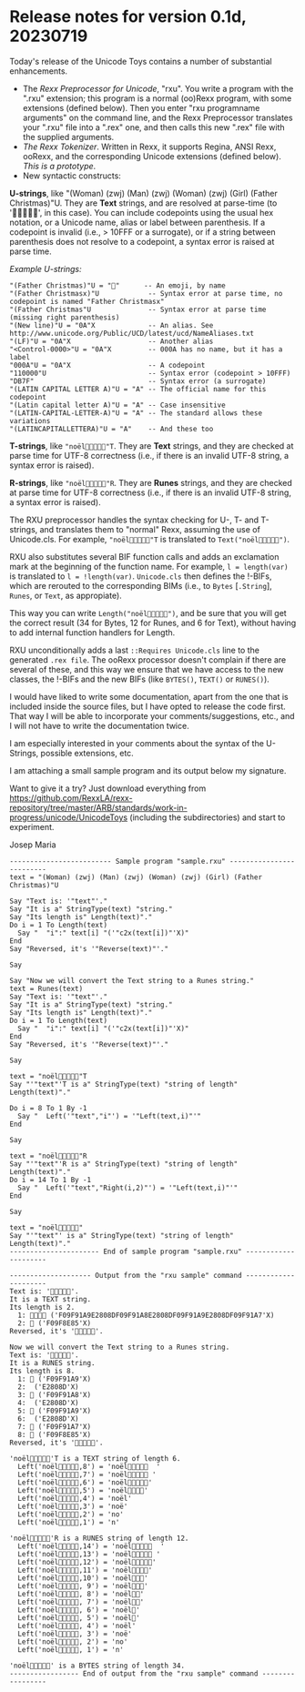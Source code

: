 # Release notes for version 0.1d, 20230719

Today's release of the Unicode Toys contains a number of substantial enhancements.

* The _Rexx Preprocessor for Unicode_, "rxu". You write a program with the ".rxu" extension; this program is a normal (oo)Rexx program, with some extensions (defined below). Then you enter "rxu programname arguments" on the command line, and the Rexx Preprocessor translates your ".rxu" file into a ".rex" one, and then calls this new ".rex" file with the supplied arguments.
* _The Rexx Tokenizer_. Written in Rexx, it supports Regina, ANSI Rexx, ooRexx, and the corresponding Unicode extensions (defined below). _This is a prototype_.
* New syntactic constructs:
  
__U-strings__, like "(Woman) (zwj) (Man) (zwj) (Woman) (zwj) (Girl) (Father Christmas)"U. They are __Text__ strings, and are resolved at parse-time (to '👩‍👨‍👩‍👧🎅', in this case). 
You can include codepoints using the usual hex notation, or a Unicode name, alias or label between parenthesis. If a codepoint is invalid (i.e., > 10FFF or a surrogate), or if a string between parenthesis does not resolve to a codepoint, a syntax error is raised at parse time.

_Example U-strings:_

```
"(Father Christmas)"U = "🎅"      -- An emoji, by name
"(Father Christmasx)"U            -- Syntax error at parse time, no codepoint is named "Father Christmasx"
"(Father Christmas"U              -- Syntax error at parse time (missing right parenthesis)
"(New line)"U = "0A"X             -- An alias. See http://www.unicode.org/Public/UCD/latest/ucd/NameAliases.txt
"(LF)"U = "0A"X                   -- Another alias
"<Control-0000>"U = "0A"X         -- 000A has no name, but it has a label
"000A"U = "0A"X                   -- A codepoint
"110000"U                         -- Syntax error (codepoint > 10FFF)
"DB7F"                            -- Syntax error (a surrogate)
"(LATIN CAPITAL LETTER A)"U = "A" -- The official name for this codepoint
"(Latin capital letter A)"U = "A" -- Case insensitive
"(LATIN-CAPITAL-LETTER-A)"U = "A" -- The standard allows these variations
"(LATINCAPITALLETTERA)"U = "A"    -- And these too
```

__T-strings__, like ``"noël👩‍👨‍👩‍👧🎅"T``. They are __Text__ strings, and they are checked at parse time for UTF-8 correctness (i.e., if there is an invalid UTF-8 string, a syntax error is raised).

__R-strings__, like ``"noël👩‍👨‍👩‍👧🎅"R``. They are __Runes__ strings, and they are checked at parse time for UTF-8 correctness (i.e., if there is an invalid UTF-8 string, a syntax error is raised).

The RXU preprocessor handles the syntax checking for U-, T- and T-strings, and translates them to "normal" Rexx, assuming the use of Unicode.cls. For example, ``"noël👩‍👨‍👩‍👧🎅"T`` is translated to ``Text("noël👩‍👨‍👩‍👧🎅")``.

RXU also substitutes several BIF function calls and adds an exclamation mark at the beginning of the function name. 
For example, ``l = length(var)`` is translated to ``l = !length(var)``. ``Unicode.cls`` then defines the !-BIFs, which are rerouted to the corresponding BIMs (i.e., to ``Bytes`` [``.String``], ``Runes``, 
or ``Text``, as appropiate).

This way you can write ``Length("noël👩‍👨‍👩‍👧🎅")``, and be sure that you will get the correct result (34 for Bytes, 12 for Runes, and 6 for Text), without having to add internal function handlers for Length.

RXU unconditionally adds a last ``::Requires Unicode.cls`` line to the generated ``.rex file``. 
The ooRexx processor doesn't complain if there are several of these, and this way we ensure that we have access to the new classes, the !-BIFs and the new BIFs (like ``BYTES()``, ``TEXT()`` or ``RUNES()``).

I would have liked to write some documentation, apart from the one that is included inside the source files, but I have opted to release the code first. That way I will be able to incorporate your comments/suggestions, etc., and I will not have to write the documentation twice.

I am especially interested in your comments about the syntax of the U-Strings, possible extensions, etc.

I am attaching a small sample program and its output below my signature.

Want to give it a try? Just download everything from https://github.com/RexxLA/rexx-repository/tree/master/ARB/standards/work-in-progress/unicode/UnicodeToys (including the subdirectories) and start to experiment.

  Josep Maria

```
------------------------- Sample program "sample.rxu" -------------------------
text = "(Woman) (zwj) (Man) (zwj) (Woman) (zwj) (Girl) (Father Christmas)"U

Say "Text is: '"text"'."
Say "It is a" StringType(text) "string."
Say "Its length is" Length(text)"."
Do i = 1 To Length(text)
  Say "  "i":" text[i] "('"c2x(text[i])"'X)"
End
Say "Reversed, it's '"Reverse(text)"'."

Say

Say "Now we will convert the Text string to a Runes string."
text = Runes(text)
Say "Text is: '"text"'."
Say "It is a" StringType(text) "string."
Say "Its length is" Length(text)"."
Do i = 1 To Length(text)
  Say "  "i":" text[i] "('"c2x(text[i])"'X)"
End
Say "Reversed, it's '"Reverse(text)"'."

Say

text = "noël👩‍👨‍👩‍👧🎅"T
Say "'"text"'T is a" StringType(text) "string of length" Length(text)"."

Do i = 8 To 1 By -1
  Say "  Left('"text","i"') = '"Left(text,i)"'"
End

Say

text = "noël👩‍👨‍👩‍👧🎅"R
Say "'"text"'R is a" StringType(text) "string of length" Length(text)"."
Do i = 14 To 1 By -1
  Say "  Left('"text","Right(i,2)"') = '"Left(text,i)"'"
End

Say

text = "noël👩‍👨‍👩‍👧🎅"
Say "'"text"' is a" StringType(text) "string of length" Length(text)"."
---------------------- End of sample program "sample.rxu" ---------------------

-------------------- Output from the "rxu sample" command ---------------------
Text is: '👩‍👨‍👩‍👧🎅'.
It is a TEXT string.
Its length is 2.
  1: 👩‍👨‍👩‍👧 ('F09F91A9E2808DF09F91A8E2808DF09F91A9E2808DF09F91A7'X)
  2: 🎅 ('F09F8E85'X)
Reversed, it's '🎅👩‍👨‍👩‍👧'.

Now we will convert the Text string to a Runes string.
Text is: '👩‍👨‍👩‍👧🎅'.
It is a RUNES string.
Its length is 8.
  1: 👩 ('F09F91A9'X)
  2: ‍ ('E2808D'X)
  3: 👨 ('F09F91A8'X)
  4: ‍ ('E2808D'X)
  5: 👩 ('F09F91A9'X)
  6: ‍ ('E2808D'X)
  7: 👧 ('F09F91A7'X)
  8: 🎅 ('F09F8E85'X)
Reversed, it's '🎅👧‍👩‍👨‍👩'.

'noël👩‍👨‍👩‍👧🎅'T is a TEXT string of length 6.
  Left('noël👩‍👨‍👩‍👧🎅,8') = 'noël👩‍👨‍👩‍👧🎅  '
  Left('noël👩‍👨‍👩‍👧🎅,7') = 'noël👩‍👨‍👩‍👧🎅 '
  Left('noël👩‍👨‍👩‍👧🎅,6') = 'noël👩‍👨‍👩‍👧🎅'
  Left('noël👩‍👨‍👩‍👧🎅,5') = 'noël👩‍👨‍👩‍👧'
  Left('noël👩‍👨‍👩‍👧🎅,4') = 'noël'
  Left('noël👩‍👨‍👩‍👧🎅,3') = 'noë'
  Left('noël👩‍👨‍👩‍👧🎅,2') = 'no'
  Left('noël👩‍👨‍👩‍👧🎅,1') = 'n'

'noël👩‍👨‍👩‍👧🎅'R is a RUNES string of length 12.
  Left('noël👩‍👨‍👩‍👧🎅,14') = 'noël👩‍👨‍👩‍👧🎅  '
  Left('noël👩‍👨‍👩‍👧🎅,13') = 'noël👩‍👨‍👩‍👧🎅 '
  Left('noël👩‍👨‍👩‍👧🎅,12') = 'noël👩‍👨‍👩‍👧🎅'
  Left('noël👩‍👨‍👩‍👧🎅,11') = 'noël👩‍👨‍👩‍👧'
  Left('noël👩‍👨‍👩‍👧🎅,10') = 'noël👩‍👨‍👩‍'
  Left('noël👩‍👨‍👩‍👧🎅, 9') = 'noël👩‍👨‍👩'
  Left('noël👩‍👨‍👩‍👧🎅, 8') = 'noël👩‍👨‍'
  Left('noël👩‍👨‍👩‍👧🎅, 7') = 'noël👩‍👨'
  Left('noël👩‍👨‍👩‍👧🎅, 6') = 'noël👩‍'
  Left('noël👩‍👨‍👩‍👧🎅, 5') = 'noël👩'
  Left('noël👩‍👨‍👩‍👧🎅, 4') = 'noël'
  Left('noël👩‍👨‍👩‍👧🎅, 3') = 'noë'
  Left('noël👩‍👨‍👩‍👧🎅, 2') = 'no'
  Left('noël👩‍👨‍👩‍👧🎅, 1') = 'n'

'noël👩‍👨‍👩‍👧🎅' is a BYTES string of length 34.
----------------- End of output from the "rxu sample" command -----------------
```
